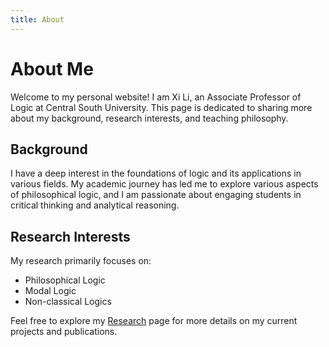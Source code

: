 ```yaml
---
title: About
---
```


# About Me

Welcome to my personal website! I am Xi Li, an Associate Professor of Logic at Central South University. This page is dedicated to sharing more about my background, research interests, and teaching philosophy.

## Background

I have a deep interest in the foundations of logic and its applications in various fields. My academic journey has led me to explore various aspects of philosophical logic, and I am passionate about engaging students in critical thinking and analytical reasoning.

## Research Interests

My research primarily focuses on:

- Philosophical Logic
- Modal Logic
- Non-classical Logics

Feel free to explore my [Research](/research.html) page for more details on my current projects and publications.
